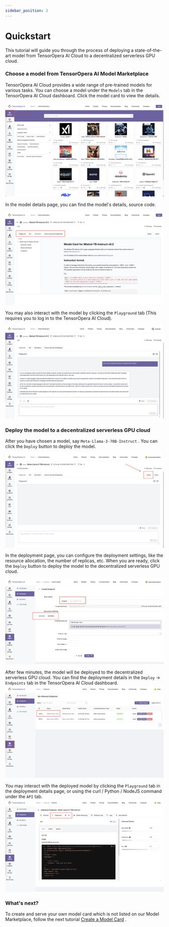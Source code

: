 ```yaml
---
sidebar_position: 2
---
```


# Quickstart

This tutorial will guide you through the process of deploying a state-of-the-art model from TensorOpera AI Cloud 
to a decentralized serverless GPU cloud.

### Choose a model from TensorOpera AI Model Marketplace

TensorOpera AI Cloud provides a wide range of pre-trained models for various tasks. You can choose a model under the
`Models` tab in the TensorOpera AI Cloud dashboard. Click the model card to view the details.

![ModelHub.png](pics%2Fpage1%2FModelHub.png)

In the model details page, you can find the model's details, source code. 

![ModelDetails.png](pics%2Fpage1%2FModelDetails.png)

You may also interact with the model by clicking
the `Playground` tab (This requires you to log in to the TensorOpera AI Cloud).

![ModelPlayground.png](pics%2Fpage1%2FModelPlayground.png)


### Deploy the model to a decentralized serverless GPU cloud

After you have chosen a model, say `Meta-Llama-3-70B-Instruct` . You can click the `Deploy` button to deploy the model.

![DeployButton.png](pics%2Fpage1%2FDeployButton.png)

In the deployment page, you can configure the deployment settings, like the resource allocation, the number of replicas, etc.
When you are ready, click the `Deploy` button to deploy the model to the decentralized serverless GPU cloud.

![OverviewDeployPage.png](pics%2Fpage1%2FOverviewDeployPage.png)

After few minutes, the model will be deployed to the decentralized serverless GPU cloud. You can find the deployment details in the `Deploy` -> `Endpoints` tab in the TensorOpera AI Cloud dashboard.
![DeployFinished.png](pics%2Fpage1%2FDeployFinished.png)

You may interact with the deployed model by clicking the `Playground` tab in the deployment details page, or using the curl / Python / NodeJS command under the `API` tab.
![CallEnpdoint.png](pics%2Fpage1%2FCallEnpdoint.png)


### What's next?

To create and serve your own model card which is not listed on our Model Marketplace, follow the next tutorial [Create a Model Card](create_model.md) .